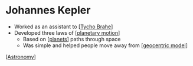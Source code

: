 # Johannes Kepler

- Worked as an assistant to [[Tycho Brahe]]
- Developed three laws of [[planetary motion]]
  - Based on [[planets]] paths through space
  - Was simple and helped people move away from [[geocentric model]]

[[Astronomy]]

[//begin]: # "Autogenerated link references for markdown compatibility"
[Tycho Brahe]: tycho-brahe "Tycho Brahe"
[planetary motion]: planetary-motion "Planetary Motion"
[planets]: planets "Planets"
[geocentric model]: geocentric-model "Geocentric Model"
[Astronomy]: astronomy "Astronomy"
[//end]: # "Autogenerated link references"
